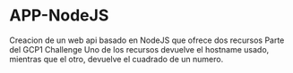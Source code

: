 # APP-NodeJS
Creacion de un web api basado en NodeJS que ofrece dos recursos
Parte del GCP1 Challenge
Uno de los recursos devuelve el hostname usado, mientras que el otro, devuelve el cuadrado de un numero.
